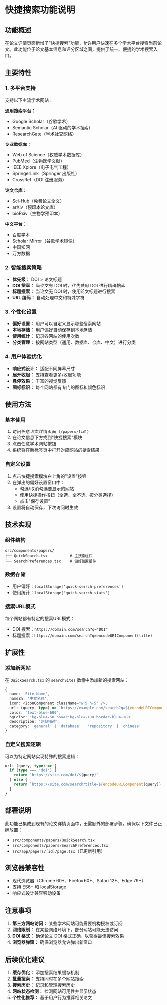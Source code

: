 # 快捷搜索功能说明

## 功能概述

在论文详情页面新增了"快捷搜索"功能，允许用户快速在多个学术平台搜索当前论文。此功能位于论文基本信息和评分区域之间，提供了统一、便捷的学术搜索入口。

## 主要特性

### 1. 多平台支持
支持以下主流学术网站：

**通用搜索平台：**
- Google Scholar（谷歌学术）
- Semantic Scholar（AI 驱动的学术搜索）
- ResearchGate（学术社交网络）

**专业数据库：**
- Web of Science（权威学术数据库）
- PubMed（生物医学文献）
- IEEE Xplore（电子电气工程）
- SpringerLink（Springer 出版社）
- CrossRef（DOI 注册服务）

**论文仓库：**
- Sci-Hub（免费论文全文）
- arXiv（预印本论文库）
- bioRxiv（生物学预印本）

**中文平台：**
- 百度学术
- Scholar Mirror（谷歌学术镜像）
- 中国知网
- 万方数据

### 2. 智能搜索策略
- **优先级：** DOI > 论文标题
- **DOI 搜索：** 当论文有 DOI 时，优先使用 DOI 进行精确搜索
- **标题搜索：** 当论文无 DOI 时，使用论文标题进行搜索
- **URL 编码：** 自动处理中文和特殊字符

### 3. 个性化设置
- **偏好设置：** 用户可以自定义显示哪些搜索网站
- **本地存储：** 用户偏好自动保存到本地存储
- **使用统计：** 记录各网站的使用次数
- **分类管理：** 按网站类型（通用、数据库、仓库、中文）进行分类

### 4. 用户体验优化
- **响应式设计：** 适配不同屏幕尺寸
- **展开收起：** 支持查看更多/收起功能
- **悬停效果：** 丰富的视觉反馈
- **图标标识：** 每个网站都有专门的图标和颜色标识

## 使用方法

### 基本使用
1. 访问任意论文详情页面（`/papers/[id]`）
2. 在论文信息下方找到"快捷搜索"模块
3. 点击任意学术网站按钮
4. 系统将在新标签页中打开对应网站的搜索结果

### 自定义设置
1. 点击快捷搜索模块右上角的"设置"按钮
2. 在弹出的偏好设置窗口中：
   - 勾选/取消勾选要显示的网站
   - 使用快捷操作按钮（全选、全不选、按分类选择）
   - 点击"保存设置"
3. 设置将自动保存，下次访问时生效

## 技术实现

### 组件结构
```
src/components/papers/
├── QuickSearch.tsx          # 主搜索组件
└── SearchPreferences.tsx    # 偏好设置组件
```

### 数据存储
- 用户偏好：`localStorage['quick-search-preferences']`
- 使用统计：`localStorage['quick-search-stats']`

### 搜索URL模式
每个网站都有特定的搜索URL模式：
- DOI 搜索：`https://domain.com/search?q="DOI"`
- 标题搜索：`https://domain.com/search?q=encodeURIComponent(title)`

## 扩展性

### 添加新网站
在 `QuickSearch.tsx` 的 `searchSites` 数组中添加新的搜索网站：

```typescript
{
  name: 'Site Name',
  nameZh: '中文名称',
  icon: <IconComponent className="w-5 h-5" />,
  url: (query, type) => `https://example.com/search?q=${encodeURIComponent(query)}`,
  color: 'text-blue-600',
  bgColor: 'bg-blue-50 hover:bg-blue-100 border-blue-200',
  description: '网站描述',
  category: 'general' | 'database' | 'repository' | 'chinese'
}
```

### 自定义搜索逻辑
可以为特定网站实现特殊的搜索逻辑：
```typescript
url: (query, type) => {
  if (type === 'doi') {
    return `https://site.com/doi/${query}`
  } else {
    return `https://site.com/search?title=${encodeURIComponent(query)}`
  }
}
```

## 部署说明

此功能已集成到现有的论文详情页面中，无需额外的部署步骤。确保以下文件已正确放置：
- `src/components/papers/QuickSearch.tsx`
- `src/components/papers/SearchPreferences.tsx`
- `src/app/papers/[id]/page.tsx`（已更新引用）

## 浏览器兼容性

- 现代浏览器（Chrome 60+、Firefox 60+、Safari 12+、Edge 79+）
- 支持 ES6+ 和 localStorage
- 响应式设计兼容移动设备

## 注意事项

1. **第三方网站访问：** 某些学术网站可能需要机构授权或订阅
2. **网络限制：** 在某些网络环境下，部分网站可能无法访问
3. **DOI 格式：** 确保论文 DOI 格式正确，以获得最佳搜索效果
4. **浏览器弹窗：** 确保浏览器允许弹出新窗口

## 后续优化建议

1. **缓存优化：** 添加搜索结果缓存机制
2. **批量搜索：** 支持同时在多个网站搜索
3. **搜索历史：** 记录和管理搜索历史
4. **网站状态检测：** 检测网站可用性并显示状态
5. **个性化推荐：** 基于用户行为推荐相关论文
